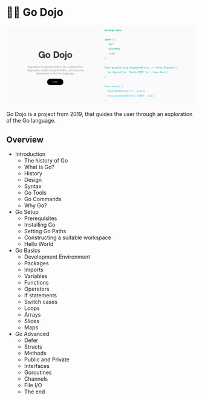 # 👨‍💻 Go Dojo

![Go Dojo Page](./images/page.png)

Go Dojo is a project from 2019, that guides the user through an exploration of the Go language.

## Overview

- Introduction
  - The history of Go
  - What is Go?
  - History
  - Design
  - Syntax
  - Go Tools
  - Go Commands
  - Why Go?
- Go Setup
  - Prerequisites
  - Installing Go
  - Setting Go Paths
  - Constructing a suitable workspace
  - Hello World
- Go Basics
  - Development Environment
  - Packages
  - Imports
  - Variables
  - Functions
  - Operators
  - If statements
  - Switch cases
  - Loops
  - Arrays
  - Slices
  - Maps
- Go Advanced
  - Defer
  - Structs
  - Methods
  - Public and Private
  - Interfaces
  - Goroutines
  - Channels
  - File I/O
  - The end
